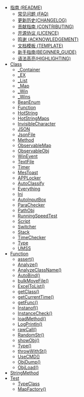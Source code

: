 -   [指南 (README)](Docs/README.md)
    -   [常见问题 (FAQ)](Docs/BeanLib_FQA.md)
    -   [更新历史(CHANGELOG)](Docs/更新历史(CHANGELOG).md)
    -   [贡献指南 (CONTRIBUTING)](Docs/BeanLib_CONTRIBUTING.md)
    -   [开源协议 (LICENCE)](Docs/LICENCE)
    -   [鸣谢 (ACKNOWLEDGEMENT)](Docs/BeanLib_ACKNOWLEDGEMENT.md)
    -   [文档模板 (TEMPLATE)](Docs/TEMPLATE.md)
    -   [新手指南(BEGINNER_GUIDE)](Docs/新手指南(BEGINNER_GUIDE).md)
    -   [语法高亮(HIGHLIGHTING)](Docs/HIGHLIGHTING.md)
-   [Class](Docs/Method.md)
    -   [_Container](Docs/_Container.md)
    -   [_EX](Docs/_EX.md)
    -   [_List](Docs/_List.md)
    -   [_Map](Docs/_Map.md)
    -   [_Win](Docs/_Win.md)
    -   [_Wins](Docs/_Wins.md)
    -   [BeanEnum](Docs/BeanEnum.md)
    -   [Function](Docs/Function.md)
    -   [HotString](Docs/HotString.md)
    -   [HotStringMaps](Docs/HotStringMaps.md)
    -   [InvisibleCharacter](Docs/InvisibleCharacter.md)
    -   [JSON](Docs/JSON.md)
    -   [JsonFile](Docs/JsonFile.md)
    -   [Method](Docs/Method.md)
    -   [ObservableMap](Docs/ObservableMap.md)
    -   [ObservableObj](Docs/ObservableObj.md)
    -   [WinEvent](Docs/WinEvent.md)
    -   [TextFile](Docs/TextFile.md)
    -   [Timer](Docs/Timer.md)
    -   [MesToast](Docs/MesToast.md)
    -   [APPLocker](Docs/APPLocker.md)
    -   [AutoClassify](Docs/AutoClassify.md)
    -   [Everything](Docs/Everything.md)
    -   [Ini](Docs/Ini.md)
    -   [AutoInputBox](Docs/AutoInputBox.md)
    -   [ParaChecker](Docs/ParaChecker.md)
    -   [PathObj](Docs/PathObj.md)
    -   [RunningSpeedTest](Docs/RunningSpeedTest.md)
    -   [Script](Docs/Script.md)
    -   [Switcher](Docs/Switcher.md)
    -   [Stack](Docs/Stack.md)
    -   [TimeChecker](Docs/TimeChecker.md)
    -   [Type](Docs/Type.md)
    -   [UMSS](Docs/UMSS.md)
-   [Function](Docs/Function.md)
	-   [assert()](Docs/assert().md)
	-   [Analyze()](Docs/Analyze().md)
	-   [AnalyzeClassName()](Docs/AnalyzeClassName().md)
	-   [AutoBind()](Docs/AutoBind().md)
	-   [bulkMoveFile()](Docs/bulkMoveFile.md)
	-   [ExcelToList()](Docs/ExcelToList().md)
	-   [getClass()](Docs/getClass().md)
	-   [getCurrentTime()](Docs/getCurrentTime.md)
	-   [getFunc()](Docs/getFunc.md)
	-   [Instanof()](Docs/Instanof().md)
	-   [InstanceCheck()](Docs/InstanceCheck().md)
	-   [loadMethod()](Docs/loadMethod().md)
	-   [LogPrintln()](Docs/LogPrintln().md)
	-   [rawCall()](Docs/rawCall.md)
	-   [RandomStr()](Docs/RandomStr().md)
	-   [showObj()](Docs/showObj().md)
	-   [Type()](Docs/Type().md)
	-   [throwWithSt()](Docs/throwWithSt.md)
	-   [UseCMD()](Docs/UseCMD.md)
	-   [ObjDump()](Docs/ObjDump.md)
	-   [ObjLoad()](Docs/ObjLoad.md)
-   [StringMethod](Docs/StringMethod.md)
-   [Test](Docs/TypeClass.md)
    -   [TypeClass](Docs/TypeClass.md)
    -   [MapFactory()](Docs/MapFactory().md)